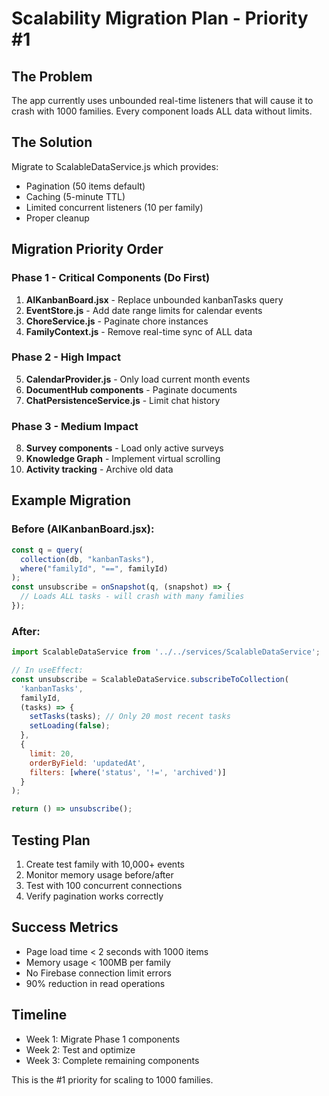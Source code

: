 # Scalability Migration Plan - Priority #1

## The Problem
The app currently uses unbounded real-time listeners that will cause it to crash with 1000 families. Every component loads ALL data without limits.

## The Solution
Migrate to ScalableDataService.js which provides:
- Pagination (50 items default)
- Caching (5-minute TTL)
- Limited concurrent listeners (10 per family)
- Proper cleanup

## Migration Priority Order

### Phase 1 - Critical Components (Do First)
1. **AIKanbanBoard.jsx** - Replace unbounded kanbanTasks query
2. **EventStore.js** - Add date range limits for calendar events
3. **ChoreService.js** - Paginate chore instances
4. **FamilyContext.js** - Remove real-time sync of ALL data

### Phase 2 - High Impact
5. **CalendarProvider.js** - Only load current month events
6. **DocumentHub components** - Paginate documents
7. **ChatPersistenceService.js** - Limit chat history

### Phase 3 - Medium Impact
8. **Survey components** - Load only active surveys
9. **Knowledge Graph** - Implement virtual scrolling
10. **Activity tracking** - Archive old data

## Example Migration

### Before (AIKanbanBoard.jsx):
```javascript
const q = query(
  collection(db, "kanbanTasks"),
  where("familyId", "==", familyId)
);
const unsubscribe = onSnapshot(q, (snapshot) => {
  // Loads ALL tasks - will crash with many families
});
```

### After:
```javascript
import ScalableDataService from '../../services/ScalableDataService';

// In useEffect:
const unsubscribe = ScalableDataService.subscribeToCollection(
  'kanbanTasks',
  familyId,
  (tasks) => {
    setTasks(tasks); // Only 20 most recent tasks
    setLoading(false);
  },
  {
    limit: 20,
    orderByField: 'updatedAt',
    filters: [where('status', '!=', 'archived')]
  }
);

return () => unsubscribe();
```

## Testing Plan
1. Create test family with 10,000+ events
2. Monitor memory usage before/after
3. Test with 100 concurrent connections
4. Verify pagination works correctly

## Success Metrics
- Page load time < 2 seconds with 1000 items
- Memory usage < 100MB per family
- No Firebase connection limit errors
- 90% reduction in read operations

## Timeline
- Week 1: Migrate Phase 1 components
- Week 2: Test and optimize
- Week 3: Complete remaining components

This is the #1 priority for scaling to 1000 families.